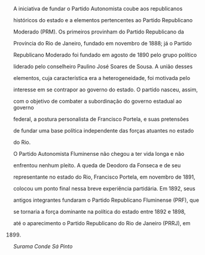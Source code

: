 

A iniciativa de fundar o Partido Autonomista coube aos republicanos

históricos do estado e a elementos pertencentes ao Partido Republicano

Moderado (PRM). Os primeiros provinham do Partido Republicano da

Província do Rio de Janeiro, fundado em novembro de 1888; já o Partido

Republicano Moderado foi fundado em agosto de 1890 pelo grupo político

liderado pelo conselheiro Paulino José Soares de Sousa. A união desses

elementos, cuja característica era a heterogeneidade, foi motivada pelo

interesse em se contrapor ao governo do estado. O partido nasceu, assim,

com o objetivo de combater a subordinação do governo estadual ao governo

federal, a postura personalista de Francisco Portela, e suas pretensões

de fundar uma base política independente das forças atuantes no estado

do Rio.



O Partido Autonomista Fluminense não chegou a ter vida longa e não

enfrentou nenhum pleito. A queda de Deodoro da Fonseca e de seu

representante no estado do Rio, Francisco Portela, em novembro de 1891,

colocou um ponto final nessa breve experiência partidária. Em 1892, seus

antigos integrantes fundaram o Partido Republicano Fluminense (PRF), que

se tornaria a força dominante na política do estado entre 1892 e 1898,

até o aparecimento o Partido Republicano do Rio de Janeiro (PRRJ), em

1899.



*Surama Conde Sá Pinto*



